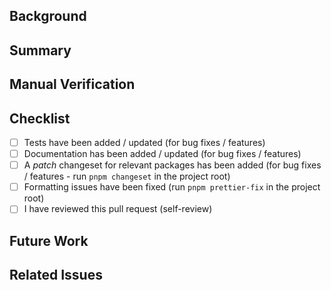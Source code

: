 <!--
Welcome to contributing to AI SDK! We're excited to see your changes.

We suggest you read the following contributing guide we've created before submitting:

https://github.com/vercel/ai/blob/main/CONTRIBUTING.md
-->

## Background

<!-- Why was this change necessary? -->

## Summary

<!-- What did you change? -->

## Manual Verification

<!--
For features & bugfixes.
Please explain how you *manually* verified that the change works end-to-end as expected (excluding automated tests).
Remove the section if it's not needed (e.g. for docs).
-->

## Checklist

<!--
Do not edit this list. If you need subtasks, create a new "## Tasks" section

Please check if the PR fulfills the following requirements:
-->

- [ ] Tests have been added / updated (for bug fixes / features)
- [ ] Documentation has been added / updated (for bug fixes / features)
- [ ] A _patch_ changeset for relevant packages has been added (for bug fixes / features - run `pnpm changeset` in the project root)
- [ ] Formatting issues have been fixed (run `pnpm prettier-fix` in the project root)
- [ ] I have reviewed this pull request (self-review)

## Future Work

<!--
Feel free to mention things not covered by this PR that can be done in future PRs.
Remove the section if it's not needed.
 -->

## Related Issues

<!--
List related issues here, e.g. "Fixes #1234".
Remove the section if it's not needed.
-->
